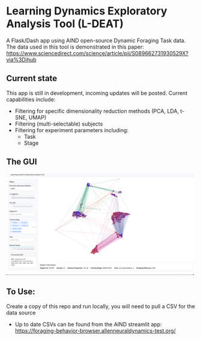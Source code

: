 # Learning Dynamics Exploratory Analysis Tool (L-DEAT) 

A Flask/Dash app using AIND open-source Dynamic Foraging Task data.
The data used in this tool is demonstrated in this paper:
https://www.sciencedirect.com/science/article/pii/S089662731930529X?via%3Dihub

## Current state

This app is still in development, incoming updates will be posted. Current capabilities include:
- Filtering for specific dimensionality reduction methods (PCA, LDA, t-SNE, UMAP)
- Filtering (multi-selectable) subjects
- Filtering for experiment parameters including:
    - Task
    - Stage

## The GUI
<img src="https://github.com/nkeesey/dynamic_forager_app/blob/master/app/assets/README.png" width=500>
 
## To Use:

Create a copy of this repo and run locally, you will need to pull a CSV for the data source
- Up to date CSVs can be found from the AIND streamlit app:
https://foraging-behavior-browser.allenneuraldynamics-test.org/
